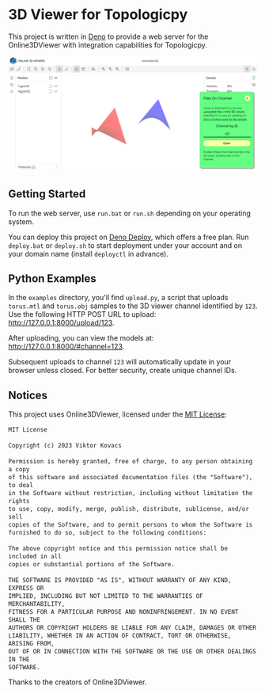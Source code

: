 # 3D Viewer for Topologicpy

This project is written in [Deno](https://deno.com) to provide a web server for
the Online3DViewer with integration capabilities for Topologicpy.

![Screenshot](screenshot.png)

## Getting Started

To run the web server, use `run.bat` or `run.sh` depending on your operating
system.

You can deploy this project on [Deno Deploy](https://deno.com/deploy/pricing),
which offers a free plan. Run `deploy.bat` or `deploy.sh` to start deployment
under your account and on your domain name (install `deployctl` in advance).

## Python Examples

In the `examples` directory, you'll find `upload.py`, a script that uploads
`torus.mtl` and `torus.obj` samples to the 3D viewer channel identified by
`123`. Use the following HTTP POST URL to upload:
<http://127.0.0.1:8000/upload/123>.

After uploading, you can view the models at:
<http://127.0.0.1:8000/#channel=123>.

Subsequent uploads to channel `123` will automatically update in your browser
unless closed. For better security, create unique channel IDs.

## Notices

This project uses Online3DViewer, licensed under the [MIT
License](https://opensource.org/licenses/MIT):

```
MIT License

Copyright (c) 2023 Viktor Kovacs

Permission is hereby granted, free of charge, to any person obtaining a copy
of this software and associated documentation files (the "Software"), to deal
in the Software without restriction, including without limitation the rights
to use, copy, modify, merge, publish, distribute, sublicense, and/or sell
copies of the Software, and to permit persons to whom the Software is
furnished to do so, subject to the following conditions:

The above copyright notice and this permission notice shall be included in all
copies or substantial portions of the Software.

THE SOFTWARE IS PROVIDED "AS IS", WITHOUT WARRANTY OF ANY KIND, EXPRESS OR
IMPLIED, INCLUDING BUT NOT LIMITED TO THE WARRANTIES OF MERCHANTABILITY,
FITNESS FOR A PARTICULAR PURPOSE AND NONINFRINGEMENT. IN NO EVENT SHALL THE
AUTHORS OR COPYRIGHT HOLDERS BE LIABLE FOR ANY CLAIM, DAMAGES OR OTHER
LIABILITY, WHETHER IN AN ACTION OF CONTRACT, TORT OR OTHERWISE, ARISING FROM,
OUT OF OR IN CONNECTION WITH THE SOFTWARE OR THE USE OR OTHER DEALINGS IN THE
SOFTWARE.

```

Thanks to the creators of Online3DViewer.
